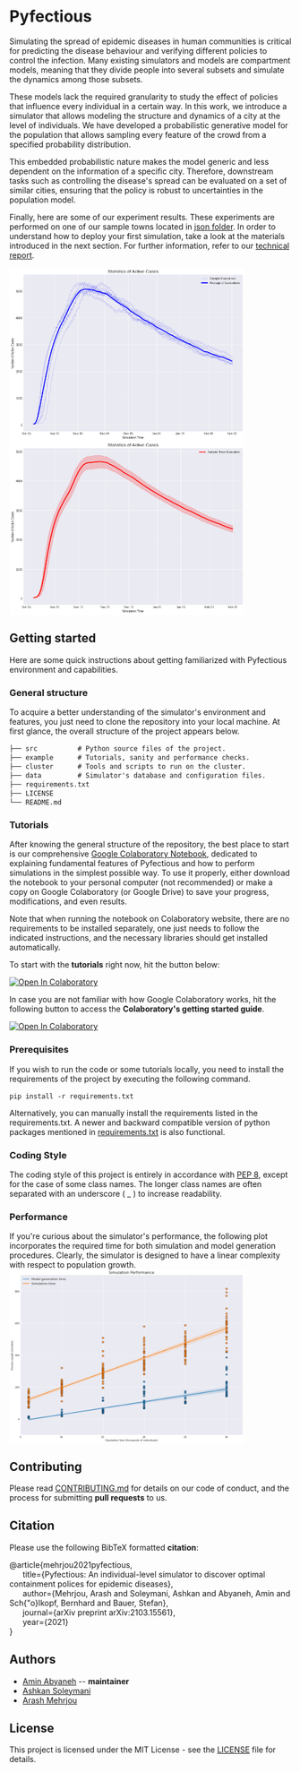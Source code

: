 # Pyfectious

Simulating the spread of epidemic diseases in human communities is critical for predicting the disease behaviour and verifying different policies to control the infection. Many existing simulators and models are compartment models, meaning that they divide people into several subsets and simulate the dynamics among those subsets. 

These models lack the required granularity to study the effect of policies that influence every individual in a certain way. In this work, we introduce a simulator that allows modeling the structure and dynamics of a city at the level of individuals. We have developed a probabilistic generative model for the population that allows sampling every feature of the crowd from a specified probability distribution. 

This embedded probabilistic nature makes the model generic and less dependent on the information of a specific city. Therefore, downstream tasks such as controlling the disease's spread can be evaluated on a set of similar cities, ensuring that the policy is robust to uncertainties in the population model.

Finally, here are some of our experiment results. These experiments are performed on one of our sample towns located in [json folder](data/json). In order to understand how to deploy your first simulation, take a look at the materials introduced in the next section. For further information, refer to our [technical report](https://arxiv.org/abs/2103.15561). 

<p float="left">
<img src="data/figure/Normal_Executions_Plus_Average.png" align="center" alt="Normal_Executions_Plus_Average" width="420" height="310" /> <img src="data/figure/Normal_Executions_Plus_Error_Band.png" align="center" alt="Normal_Executions_Plus_Error_Band" width="420" height="310" />
</p>

## Getting started

Here are some quick instructions about getting familiarized with Pyfectious environment and capabilities.

### General structure
To acquire a better understanding of the simulator's environment and features, you just need to clone the repository into your local machine. At first glance, the overall structure of the project appears below.
    
    ├── src          # Python source files of the project. 
    ├── example      # Tutorials, sanity and performance checks.
    ├── cluster      # Tools and scripts to run on the cluster.
    ├── data         # Simulator's database and configuration files.
    ├── requirements.txt 
    ├── LICENSE
    └── README.md

### Tutorials
After knowing the general structure of the repository, 
the best place to start is our comprehensive [Google Colaboratory Notebook](https://colab.research.google.com/drive/1LNOwU-qUjLaHQpqIoKuUZyaNN77BQN3u?usp=sharing), dedicated to explaining 
fundamental features of Pyfectious and how to perform simulations in the simplest possible way. To use it properly, either download
the notebook to your personal computer (not recommended) or make a copy on Google Colaboratory (or Google Drive) to save your progress, modifications, and even results.


Note that when running the notebook on Colaboratory website, there are no requirements to be installed separately, one just needs
to follow the indicated instructions, and the necessary libraries should get installed automatically. 

To start with the **tutorials** right now, hit the button below:

[![Open In Colaboratory](https://colab.research.google.com/assets/colab-badge.svg)](https://colab.research.google.com/drive/1LNOwU-qUjLaHQpqIoKuUZyaNN77BQN3u?usp=sharing)

In case you are not familiar with how Google Colaboratory works, hit the following button to access the **Colaboratory's getting started guide**.

[![Open In Colaboratory](https://colab.research.google.com/assets/colab-badge.svg)](https://colab.research.google.com/notebooks/intro.ipynb)

### Prerequisites

If you wish to run the code or some tutorials locally, you need to install the requirements of the project 
by executing the following command. 

```commandline
pip install -r requirements.txt
```

Alternatively, you can manually install the requirements listed in the requirements.txt. A newer and backward compatible version of python packages mentioned in [requirements.txt](requirements.txt) is also functional. 

### Coding Style

The coding style of this project is entirely in accordance with [PEP 8](https://www.python.org/dev/peps/pep-0008/), except for the case of some class names. The longer class names are often separated with an underscore ( _ ) to increase readability.

### Performance 
If you're curious about the simulator's performance, the following plot incorporates the required time for both simulation and model generation procedures. Clearly, the simulator is designed to have a linear complexity with respect to population growth.
<img src="data/figure/Simulator_Performance.png" align="center" alt="Simulator_Performance" width="420" height="310" />

## Contributing

Please read [CONTRIBUTING.md](CONTRIBUTING.md) for details on our code of conduct, and the process for submitting **pull requests** to us.

## Citation

Please use the following BibTeX formatted **citation**:

@article{mehrjou2021pyfectious,\
  &nbsp;&nbsp;&nbsp;&nbsp;&nbsp;&nbsp;title={Pyfectious: An individual-level simulator to discover optimal containment polices for epidemic diseases},\
  &nbsp;&nbsp;&nbsp;&nbsp;&nbsp;&nbsp;author={Mehrjou, Arash and Soleymani, Ashkan and Abyaneh, Amin and Sch{\"o}lkopf, Bernhard and Bauer, Stefan},\
  &nbsp;&nbsp;&nbsp;&nbsp;&nbsp;&nbsp;journal={arXiv preprint arXiv:2103.15561},\
  &nbsp;&nbsp;&nbsp;&nbsp;&nbsp;&nbsp;year={2021}\
}

## Authors

* [Amin Abyaneh](https://github.com/aminabyaneh) -- **maintainer**
* [Ashkan Soleymani](https://github.com/Ashkan-Soleymani98) 
* [Arash Mehrjou](https://github.com/amehrjou) 

## License

This project is licensed under the MIT License - see the [LICENSE](LICENSE) file for details.
